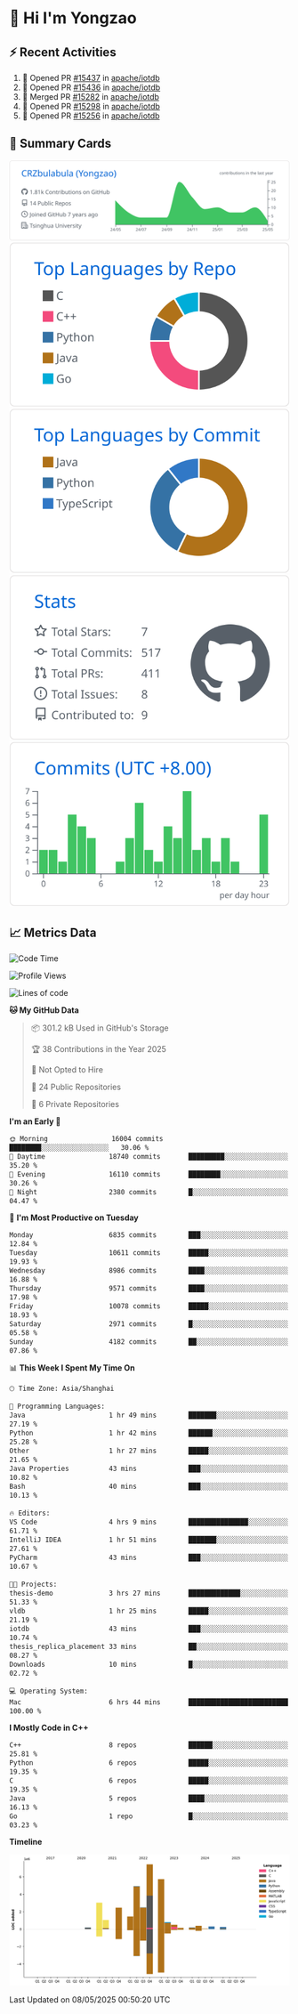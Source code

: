 # 👋 Hi I'm Yongzao

## ⚡ Recent Activities
<!--START_SECTION:activity-->
1. 💪 Opened PR [#15437](https://github.com/apache/iotdb/pull/15437) in [apache/iotdb](https://github.com/apache/iotdb)
2. 💪 Opened PR [#15436](https://github.com/apache/iotdb/pull/15436) in [apache/iotdb](https://github.com/apache/iotdb)
3. 🎉 Merged PR [#15282](https://github.com/apache/iotdb/pull/15282) in [apache/iotdb](https://github.com/apache/iotdb)
4. 💪 Opened PR [#15298](https://github.com/apache/iotdb/pull/15298) in [apache/iotdb](https://github.com/apache/iotdb)
5. 💪 Opened PR [#15256](https://github.com/apache/iotdb/pull/15256) in [apache/iotdb](https://github.com/apache/iotdb)
<!--END_SECTION:activity-->

## 🎑 Summary Cards

[![](https://raw.githubusercontent.com/CRZbulabula/CRZbulabula/main/profile-summary-card-output/github/0-profile-details.svg)](https://github.com/vn7n24fzkq/github-profile-summary-cards)
[![](https://raw.githubusercontent.com/CRZbulabula/CRZbulabula/main/profile-summary-card-output/github/1-repos-per-language.svg)](https://github.com/vn7n24fzkq/github-profile-summary-cards) [![](https://raw.githubusercontent.com/CRZbulabula/CRZbulabula/main/profile-summary-card-output/github/2-most-commit-language.svg)](https://github.com/vn7n24fzkq/github-profile-summary-cards)
[![](https://raw.githubusercontent.com/CRZbulabula/CRZbulabula/main/profile-summary-card-output/github/3-stats.svg)](https://github.com/vn7n24fzkq/github-profile-summary-cards) [![](https://raw.githubusercontent.com/CRZbulabula/CRZbulabula/main/profile-summary-card-output/github/4-productive-time.svg)](https://github.com/vn7n24fzkq/github-profile-summary-cards)

## 📈 Metrics Data

<!--START_SECTION:waka-->
![Code Time](http://img.shields.io/badge/Code%20Time-859%20hrs%2051%20mins-blue)

![Profile Views](http://img.shields.io/badge/Profile%20Views-0-blue)

![Lines of code](https://img.shields.io/badge/From%20Hello%20World%20I%27ve%20Written-31.1%20million%20lines%20of%20code-blue)

**🐱 My GitHub Data** 

> 📦 301.2 kB Used in GitHub's Storage 
 > 
> 🏆 38 Contributions in the Year 2025
 > 
> 🚫 Not Opted to Hire
 > 
> 📜 24 Public Repositories 
 > 
> 🔑 6 Private Repositories 
 > 
**I'm an Early 🐤** 

```text
🌞 Morning                16004 commits       ████████░░░░░░░░░░░░░░░░░   30.06 % 
🌆 Daytime                18740 commits       █████████░░░░░░░░░░░░░░░░   35.20 % 
🌃 Evening                16110 commits       ████████░░░░░░░░░░░░░░░░░   30.26 % 
🌙 Night                  2380 commits        █░░░░░░░░░░░░░░░░░░░░░░░░   04.47 % 
```
📅 **I'm Most Productive on Tuesday** 

```text
Monday                   6835 commits        ███░░░░░░░░░░░░░░░░░░░░░░   12.84 % 
Tuesday                  10611 commits       █████░░░░░░░░░░░░░░░░░░░░   19.93 % 
Wednesday                8986 commits        ████░░░░░░░░░░░░░░░░░░░░░   16.88 % 
Thursday                 9571 commits        ████░░░░░░░░░░░░░░░░░░░░░   17.98 % 
Friday                   10078 commits       █████░░░░░░░░░░░░░░░░░░░░   18.93 % 
Saturday                 2971 commits        █░░░░░░░░░░░░░░░░░░░░░░░░   05.58 % 
Sunday                   4182 commits        ██░░░░░░░░░░░░░░░░░░░░░░░   07.86 % 
```


📊 **This Week I Spent My Time On** 

```text
🕑︎ Time Zone: Asia/Shanghai

💬 Programming Languages: 
Java                     1 hr 49 mins        ███████░░░░░░░░░░░░░░░░░░   27.19 % 
Python                   1 hr 42 mins        ██████░░░░░░░░░░░░░░░░░░░   25.28 % 
Other                    1 hr 27 mins        █████░░░░░░░░░░░░░░░░░░░░   21.65 % 
Java Properties          43 mins             ███░░░░░░░░░░░░░░░░░░░░░░   10.82 % 
Bash                     40 mins             ███░░░░░░░░░░░░░░░░░░░░░░   10.13 % 

🔥 Editors: 
VS Code                  4 hrs 9 mins        ███████████████░░░░░░░░░░   61.71 % 
IntelliJ IDEA            1 hr 51 mins        ███████░░░░░░░░░░░░░░░░░░   27.61 % 
PyCharm                  43 mins             ███░░░░░░░░░░░░░░░░░░░░░░   10.67 % 

🐱‍💻 Projects: 
thesis-demo              3 hrs 27 mins       █████████████░░░░░░░░░░░░   51.33 % 
vldb                     1 hr 25 mins        █████░░░░░░░░░░░░░░░░░░░░   21.19 % 
iotdb                    43 mins             ███░░░░░░░░░░░░░░░░░░░░░░   10.74 % 
thesis_replica_placement 33 mins             ██░░░░░░░░░░░░░░░░░░░░░░░   08.27 % 
Downloads                10 mins             █░░░░░░░░░░░░░░░░░░░░░░░░   02.72 % 

💻 Operating System: 
Mac                      6 hrs 44 mins       █████████████████████████   100.00 % 
```

**I Mostly Code in C++** 

```text
C++                      8 repos             ██████░░░░░░░░░░░░░░░░░░░   25.81 % 
Python                   6 repos             █████░░░░░░░░░░░░░░░░░░░░   19.35 % 
C                        6 repos             █████░░░░░░░░░░░░░░░░░░░░   19.35 % 
Java                     5 repos             ████░░░░░░░░░░░░░░░░░░░░░   16.13 % 
Go                       1 repo              █░░░░░░░░░░░░░░░░░░░░░░░░   03.23 % 
```



**Timeline**

![Lines of Code chart](https://raw.githubusercontent.com/CRZbulabula/CRZbulabula/main/assets/bar_graph.png)


 Last Updated on 08/05/2025 00:50:20 UTC
<!--END_SECTION:waka-->

